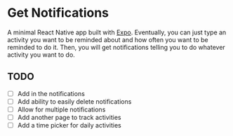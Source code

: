 # Get Notifications

A minimal React Native app built with [Expo](https://github.com/expo/expo). Eventually, you can just type an activity you want to be reminded about and how often you want to be reminded to do it. Then, you will get notifications telling you to do whatever activity you want to do.

## TODO

- [ ] Add in the notifications
- [ ] Add ability to easily delete notifications
- [ ] Allow for multiple notifications
- [ ] Add another page to track activities
- [ ] Add a time picker for daily activities
